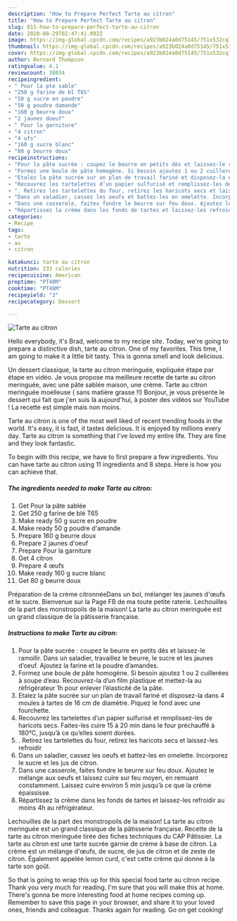 ```yaml
---
description: "How to Prepare Perfect Tarte au citron"
title: "How to Prepare Perfect Tarte au citron"
slug: 815-how-to-prepare-perfect-tarte-au-citron
date: 2020-08-29T02:47:41.092Z
image: https://img-global.cpcdn.com/recipes/a923b024a0d75145/751x532cq70/tarte-au-citron-photo-principale-de-la-recette.jpg
thumbnail: https://img-global.cpcdn.com/recipes/a923b024a0d75145/751x532cq70/tarte-au-citron-photo-principale-de-la-recette.jpg
cover: https://img-global.cpcdn.com/recipes/a923b024a0d75145/751x532cq70/tarte-au-citron-photo-principale-de-la-recette.jpg
author: Bernard Thompson
ratingvalue: 4.1
reviewcount: 38034
recipeingredient:
- " Pour la pte sable"
- "250 g farine de bl T65"
- "50 g sucre en poudre"
- "50 g poudre damande"
- "160 g beurre doux"
- "2 jaunes doeuf"
- " Pour la garniture"
- "4 citron"
- "4 ufs"
- "160 g sucre blanc"
- "80 g beurre doux"
recipeinstructions:
- "Pour la pâte sucrée : coupez le beurre en petits dès et laissez-le ramollir. Dans un saladier, travaillez le beurre, le sucre et les jaunes d’oeuf. Ajoutez la farine et la poudre d’amandes."
- "Formez une boule de pâte homogène. Si besoin ajoutez 1 ou 2 cuillerées à soupe d’eau. Recouvrez-la d’un film plastique et mettez-la au réfrigérateur 1h pour enlever l’élasticité de la pâte."
- "Etalez la pâte sucrée sur un plan de travail fariné et disposez-la dans 4 moules à tartes de 16 cm de diamètre. Piquez le fond avec une fourchette."
- "Recouvrez les tartelettes d’un papier sulfurisé et remplissez-les de haricots secs. Faites-les cuire 15 à 20 min dans le four préchauffé à 180°C, jusqu’à ce qu’elles soient dorées."
- ". Retirez les tartelettes du four, retirez les haricots secs et laissez-les refroidir"
- "Dans un saladier, cassez les oeufs et battez-les en omelette. Incorporez le sucre et les jus de citron."
- "Dans une casserole, faites fondre le beurre sur feu doux. Ajoutez le mélange aux oeufs et laissez cuire sur feu moyen, en remuant constamment. Laissez cuire environ 5 min jusqu’à ce que la crème épaississe."
- "Répartissez la crème dans les fonds de tartes et laissez-les refroidir au moins 4h au réfrigérateur."
categories:
- Recipe
tags:
- tarte
- au
- citron

katakunci: tarte au citron 
nutrition: 233 calories
recipecuisine: American
preptime: "PT40M"
cooktime: "PT48M"
recipeyield: "3"
recipecategory: Dessert

---
```



![Tarte au citron](https://img-global.cpcdn.com/recipes/a923b024a0d75145/751x532cq70/tarte-au-citron-photo-principale-de-la-recette.jpg)

Hello everybody, it's Brad, welcome to my recipe site. Today, we're going to prepare a distinctive dish, tarte au citron. One of my favorites. This time, I am going to make it a little bit tasty. This is gonna smell and look delicious.

Un dessert classique, la tarte au citron meringuée, expliquée étape par étape en vidéo. Je vous propose ma meilleure recette de tarte au citron meringuée, avec une pâte sablée maison, une crème. Tarte au citron meringuée moelleuse ( sans matière grasse !!) Bonjour, je vous présente le dessert qui fait que j&#39;en suis là aujourd&#39;hui, à poster des vidéos sur YouTube ! La recette est simple mais non moins.

Tarte au citron is one of the most well liked of recent trending foods in the world. It's easy, it is fast, it tastes delicious. It is enjoyed by millions every day. Tarte au citron is something that I've loved my entire life. They are fine and they look fantastic.


To begin with this recipe, we have to first prepare a few ingredients. You can have tarte au citron using 11 ingredients and 8 steps. Here is how you can achieve that.

<!--inarticleads1-->

##### The ingredients needed to make Tarte au citron:

1. Get  Pour la pâte sablée
1. Get 250 g farine de blé T65
1. Make ready 50 g sucre en poudre
1. Make ready 50 g poudre d&#39;amande
1. Prepare 160 g beurre doux
1. Prepare 2 jaunes d&#39;oeuf
1. Prepare  Pour la garniture
1. Get 4 citron
1. Prepare 4 œufs
1. Make ready 160 g sucre blanc
1. Get 80 g beurre doux


Préparation de la crème citronnéeDans un bol, mélanger les jaunes d&#39;œufs et le sucre. Bienvenue sur la Page FB de ma toute petite raterie. Lechouilles de la part des monstropoils de la maison! La tarte au citron meringuée est un grand classique de la pâtisserie française. 

<!--inarticleads2-->

##### Instructions to make Tarte au citron:

1. Pour la pâte sucrée : coupez le beurre en petits dès et laissez-le ramollir. Dans un saladier, travaillez le beurre, le sucre et les jaunes d’oeuf. Ajoutez la farine et la poudre d’amandes.
1. Formez une boule de pâte homogène. Si besoin ajoutez 1 ou 2 cuillerées à soupe d’eau. Recouvrez-la d’un film plastique et mettez-la au réfrigérateur 1h pour enlever l’élasticité de la pâte.
1. Etalez la pâte sucrée sur un plan de travail fariné et disposez-la dans 4 moules à tartes de 16 cm de diamètre. Piquez le fond avec une fourchette.
1. Recouvrez les tartelettes d’un papier sulfurisé et remplissez-les de haricots secs. Faites-les cuire 15 à 20 min dans le four préchauffé à 180°C, jusqu’à ce qu’elles soient dorées.
1. . Retirez les tartelettes du four, retirez les haricots secs et laissez-les refroidir
1. Dans un saladier, cassez les oeufs et battez-les en omelette. Incorporez le sucre et les jus de citron.
1. Dans une casserole, faites fondre le beurre sur feu doux. Ajoutez le mélange aux oeufs et laissez cuire sur feu moyen, en remuant constamment. Laissez cuire environ 5 min jusqu’à ce que la crème épaississe.
1. Répartissez la crème dans les fonds de tartes et laissez-les refroidir au moins 4h au réfrigérateur.


Lechouilles de la part des monstropoils de la maison! La tarte au citron meringuée est un grand classique de la pâtisserie française. Recette de la tarte au citron meringuée tirée des fiches techniques du CAP Pâtissier. La tarte au citron est une tarte sucrée garnie de crème à base de citron. La crème est un mélange d&#39;œufs, de sucre, de jus de citron et de zeste de citron. Également appelée lemon curd, c&#39;est cette crème qui donne à la tarte son goût. 

So that is going to wrap this up for this special food tarte au citron recipe. Thank you very much for reading. I'm sure that you will make this at home. There's gonna be more interesting food at home recipes coming up. Remember to save this page in your browser, and share it to your loved ones, friends and colleague. Thanks again for reading. Go on get cooking!
